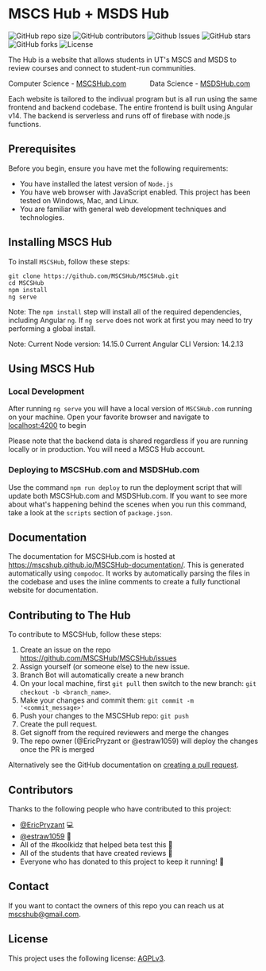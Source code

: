 # MSCS Hub + MSDS Hub

<!--- These are examples. See https://shields.io for others or to customize this set of shields. You might want to include dependencies, project status and licence info here --->
![GitHub repo size](https://img.shields.io/github/repo-size/MSCSHub/MSCSHub)
![GitHub contributors](https://img.shields.io/github/contributors/MSCSHub/MSCSHub)
![Github Issues](https://img.shields.io/github/issues/MSCSHub/MSCSHub)
![GitHub stars](https://img.shields.io/github/stars/MSCSHub/MSCSHub)
![GitHub forks](https://img.shields.io/github/forks/MSCSHub/MSCSHub)
![License](https://img.shields.io/github/license/MSCSHub/MSCSHub)

The Hub is a website that allows students in UT's MSCS and MSDS to review courses and connect to student-run communities.

Computer Science - [MSCSHub.com](https://mscshub.com)&nbsp;&nbsp;&nbsp;&nbsp;&nbsp;&nbsp;&nbsp;&nbsp;&nbsp;&nbsp;&nbsp;&nbsp;Data Science - [MSDSHub.com](https://msdshub.com)

Each website is tailored to the indivual program but is all run using the same frontend and backend codebase. The entire frontend is built using Angular v14. The backend is serverless and runs off of firebase with node.js functions.

## Prerequisites

Before you begin, ensure you have met the following requirements:
<!--- These are just example requirements. Add, duplicate or remove as required --->
* You have installed the latest version of `Node.js`
* You have web browser with JavaScript enabled. This project has been tested on Windows, Mac, and Linux.
* You are familiar with general web development techniques and technologies.

## Installing MSCS Hub

To install `MSCSHub`, follow these steps:

```
git clone https://github.com/MSCSHub/MSCSHub.git
cd MSCSHub
npm install
ng serve
```

Note: The `npm install` step will install all of the required dependencies, including Angular `ng`. If `ng serve` does not work at first you may need to try performing a global install.

Note: Current Node version: 14.15.0 Current Angular CLI Version: 14.2.13

## Using MSCS Hub

### Local Development
After running `ng serve` you will have a local version of `MSCSHub.com` running on your machine. Open your favorite browser and navigate to [localhost:4200](http://localhost:4200) to begin

Please note that the backend data is shared regardless if you are running locally or in production. You will need a MSCS Hub account. 

### Deploying to MSCSHub.com and MSDSHub.com
Use the command `npm run deploy` to run the deployment script that will update both MSCSHub.com and MSDSHub.com. If you want to see more about what's happening behind the scenes when you run this command, take a look at the `scripts` section of `package.json`.

## Documentation
The documentation for MSCSHub.com is hosted at https://mscshub.github.io/MSCSHub-documentation/. This is generated automatically using `compodoc`. It works by automatically parsing the files in the codebase and uses the inline comments to create a fully functional website for documentation.

## Contributing to The Hub
<!--- If your README is long or you have some specific process or steps you want contributors to follow, consider creating a separate CONTRIBUTING.md file--->
To contribute to MSCSHub, follow these steps:

1. Create an issue on the repo https://github.com/MSCSHub/MSCSHub/issues
2. Assign yourself (or someone else) to the new issue.
3. Branch Bot will automatically create a new branch
3. On your local machine, first `git pull` then switch to the new branch: `git checkout -b <branch_name>`.
4. Make your changes and commit them: `git commit -m '<commit_message>'`
5. Push your changes to the MSCSHub repo: `git push`
6. Create the pull request.
7. Get signoff from the required reviewers and merge the changes
8. The repo owner (@EricPryzant or @estraw1059) will deploy the changes once the PR is merged

Alternatively see the GitHub documentation on [creating a pull request](https://help.github.com/en/github/collaborating-with-issues-and-pull-requests/creating-a-pull-request).

## Contributors

Thanks to the following people who have contributed to this project:

* [@EricPryzant](https://github.com/EricPryzant) 💻
* [@estraw1059](https://github.com/estraw1059) 🔧
* All of the #koolkidz that helped beta test this 🐛
* All of the students that have created reviews 👀
* Everyone who has donated to this project to keep it running! 💸

## Contact

If you want to contact the owners of this repo you can reach us at <mscshub@gmail.com>.

## License

This project uses the following license: [AGPLv3](https://www.gnu.org/licenses/agpl-3.0.html).
